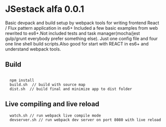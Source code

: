# JSestack alfa 0.0.1

Basic devpack and build setup by webpack tools for writing frontend React / Flux pattern application in es6+
Included a few basic examples from web rewrited to es6+.Not included tests and task manager(mocha/jest gulp/grunt everybody prefer something else).
Just one config file and four one line shell build scripts.Also good for start with REACT in es6+ and understand webpack tools.
 
## Build
 
  ```shell

	npm install
	build.sh  // build with source map	
	dist.sh  // build final and minimize app to dist folder
  
  ```

## Live compiling and live reload

  ```shell
	watch.sh // run webpack live compile mode
	devserver.sh // run webpack dev server on port 8080 with live reload

  ```
  
  











